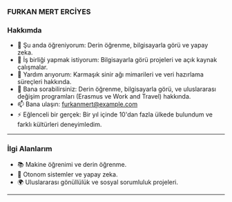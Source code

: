 ###                                                                                                 FURKAN MERT ERCİYES 

### Hakkımda
- 🌱 Şu anda öğreniyorum: Derin öğrenme, bilgisayarla görü ve yapay zeka.
- 👯 İş birliği yapmak istiyorum: Bilgisayarla görü projeleri ve açık kaynak çalışmalar.
- 🤔 Yardım arıyorum: Karmaşık sinir ağı mimarileri ve veri hazırlama süreçleri hakkında.
- 💬 Bana sorabilirsiniz: Derin öğrenme, bilgisayarla görü, ve uluslararası değişim programları (Erasmus ve Work and Travel) hakkında.
- 📫 Bana ulaşın: [furkanmert@example.com](mailto:furkanmert@example.com)
- ⚡ Eğlenceli bir gerçek: Bir yıl içinde 10'dan fazla ülkede bulundum ve farklı kültürleri deneyimledim.

---

### İlgi Alanlarım
- 📚 Makine öğrenimi ve derin öğrenme.
- 🚀 Otonom sistemler ve yapay zeka.
- 🌍 Uluslararası gönüllülük ve sosyal sorumluluk projeleri.

---

